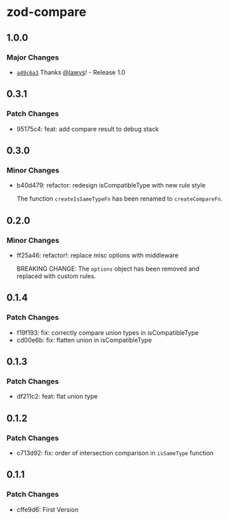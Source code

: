 # zod-compare

## 1.0.0

### Major Changes

- [`a49c6a3`](https://github.com/lawvs/zod-compare/commit/a49c6a324d510eb3c020e18b7a77cea1cffce726) Thanks [@lawvs](https://github.com/lawvs)! - Release 1.0

## 0.3.1

### Patch Changes

- 95175c4: feat: add compare result to debug stack

## 0.3.0

### Minor Changes

- b40d479: refactor: redesign isCompatibleType with new rule style

  The function `createIsSameTypeFn` has been renamed to `createCompareFn`.

## 0.2.0

### Minor Changes

- ff25a46: refactor!: replace misc options with middleware

  BREAKING CHANGE: The `options` object has been removed and replaced with custom rules.

## 0.1.4

### Patch Changes

- f19f193: fix: correctly compare union types in isCompatibleType
- cd00e6b: fix: flatten union in isCompatibleType

## 0.1.3

### Patch Changes

- df211c2: feat: flat union type

## 0.1.2

### Patch Changes

- c713d92: fix: order of intersection comparison in `isSameType` function

## 0.1.1

### Patch Changes

- cffe9d6: First Version
